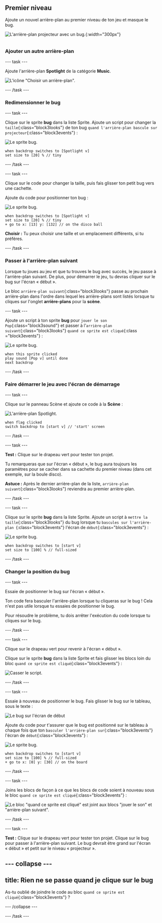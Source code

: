 ## Premier niveau

<div style="display: flex; flex-wrap: wrap">
<div style="flex-basis: 200px; flex-grow: 1; margin-right: 15px;">
Ajoute un nouvel arrière-plan au premier niveau de ton jeu et masque le bug.
</div>
<div>

![L'arrière-plan projecteur avec un bug.](images/first-level.png){:width="300px"}

</div>
</div>

### Ajouter un autre arrière-plan

--- task ---

Ajoute l'arrière-plan **Spotlight** de la catégorie **Music**.

![L'icône "Choisir un arrière-plan".](images/backdrop-button.png)

--- /task ---

### Redimensionner le bug

--- task ---

Clique sur le sprite **bug** dans la liste Sprite. Ajoute un script pour changer la `taille`{:class="block3looks"} de ton bug `quand l'arrière-plan bascule sur projecteur`{:class="block3events"} :

![Le sprite bug.](images/bug-sprite.png)

```blocks3
when backdrop switches to [Spotlight v]
set size to [20] % // tiny
```

--- /task ---

--- task ---

Clique sur le code pour changer la taille, puis fais glisser ton petit bug vers une cachette.

Ajoute du code pour positionner ton bug :

![Le sprite bug.](images/bug-sprite.png)

```blocks3
when backdrop switches to [Spotlight v]
set size to [20] % // tiny
+ go to x: [13] y: [132] // on the disco ball
```

**Choisir :** Tu peux choisir une taille et un emplacement différents, si tu préféres.

--- /task ---

### Passer à l'arrière-plan suivant

Lorsque tu joues au jeu et que tu trouves le bug avec succès, le jeu passe à l'arrière-plan suivant. De plus, pour démarrer le jeu, tu devras cliquer sur le bug sur l'écran « début ».

Le bloc `arrière-plan suivant`{:class="block3looks"} passe au prochain arrière-plan dans l'ordre dans lequel les arrière-plans sont listés lorsque tu cliques sur l'onglet **arrière-plans** pour la **scène**.

--- task ---

Ajoute un script à ton sprite **bug** pour `jouer le son Pop`{:class="block3sound"} et passer à l'`arrière-plan suivant`{:class="block3looks"} `quand ce sprite est cliqué`{:class ="block3events"} :

![Le sprite bug.](images/bug-sprite.png)

```blocks3
when this sprite clicked
play sound [Pop v] until done
next backdrop
```

--- /task ---

### Faire démarrer le jeu avec l'écran de démarrage

--- task ---

Clique sur le panneau Scène et ajoute ce code à la **Scène** :

![L'arrière-plan Spotlight.](images/stage-image.png)

```blocks3
when flag clicked
switch backdrop to [start v] // 'start' screen
```

--- /task ---

--- task ---

**Test :** Clique sur le drapeau vert pour tester ton projet.

Tu remarqueras que sur l'écran « début », le bug aura toujours les paramètres pour se cacher dans sa cachette du premier niveau (dans cet exemple, sur la boule disco).

**Astuce :** Après le dernier arrière-plan de la liste, `arrière-plan suivant`{:class="block3looks"} reviendra au premier arrière-plan.

--- /task ---

--- task ---

Clique sur le sprite **bug** dans la liste Sprite. Ajoute un script à `mettre la taille`{:class="block3looks"} du bug lorsque tu `bascules sur l'arrière-plan `{:class="block3events"} l'écran de `début`{:class="block3events"} :

![Le sprite bug.](images/bug-sprite.png)

```blocks3
when backdrop switches to [start v]
set size to [100] % // full-sized
```

--- /task ---

### Changer la position du bug

--- task ---

Essaie de positionner le bug sur l'écran « début ».

Ton code fera basculer l'arrière-plan lorsque tu cliqueras sur le bug ! Cela n'est pas utile lorsque tu essaies de positionner le bug.

Pour résoudre le problème, tu dois arrêter l'exécution du code lorsque tu cliques sur le bug.

--- /task ---

--- task ---

Clique sur le drapeau vert pour revenir à l'écran « début ».

Clique sur le sprite **bug** dans la liste Sprite et fais glisser les blocs loin du bloc `quand ce sprite est cliqué`{:class="block3events"} :

![Casser le script.](images/breaking-script.png)

--- /task ---

--- task ---

Essaie à nouveau de positionner le bug. Fais glisser le bug sur le tableau, sous le texte :

![Le bug sur l'écran de début](images/bug-chalkboard.png)

Ajoute du code pour t'assurer que le bug est positionné sur le tableau à chaque fois que ton `basculer l'arrière-plan sur`{:class="block3events"} l'écran de `début`{:class="block3events"} :

![Le sprite bug.](images/bug-sprite.png)

```blocks3
when backdrop switches to [start v]
set size to [100] % // full-sized
+ go to x: [0] y: [30] // on the board
```

--- /task ---

--- task ---

Joins les blocs de façon à ce que les blocs de code soient à nouveau sous le bloc `quand ce sprite est cliqué`{:class="block3events"} :

![Le bloc "quand ce sprite est cliqué" est joint aux blocs "jouer le son" et "arrière-plan suivant".](images/fixed-script.png)

--- /task ---

--- task ---

**Test :** Clique sur le drapeau vert pour tester ton projet. Clique sur le bug pour passer à l'arrière-plan suivant. Le bug devrait être grand sur l'écran « début » et petit sur le niveau « projecteur ».

--- collapse ---
---
title: Rien ne se passe quand je clique sur le bug
---

As-tu oublié de joindre le code au bloc `quand ce sprite est cliqué`{:class="block3events"} ?

--- /collapse ---

--- /task ---